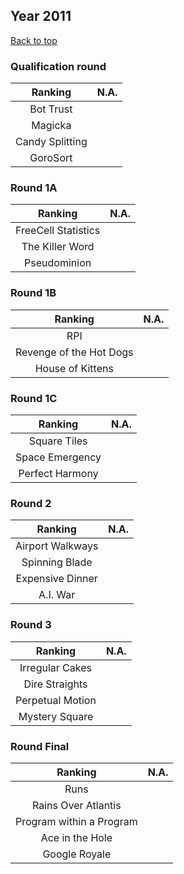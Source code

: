 ## Year 2011

[Back to top](../Readme.MD)

### Qualification round

| Ranking | N.A. | 
|:-----:| :-----:| 
| Bot Trust |  |
| Magicka |  |
| Candy Splitting |  |
| GoroSort |  |

### Round 1A

| Ranking | N.A. | 
|:-----:| :-----:| 
| FreeCell Statistics |  |
| The Killer Word |  |
| Pseudominion |  |

### Round 1B

| Ranking | N.A. | 
|:-----:| :-----:| 
| RPI |  |
| Revenge of the Hot Dogs |  |
| House of Kittens |  |

### Round 1C

| Ranking | N.A. | 
|:-----:| :-----:| 
| Square Tiles |  |
| Space Emergency |  |
| Perfect Harmony |  |

### Round 2

| Ranking | N.A. | 
|:-----:| :-----:| 
| Airport Walkways |  |
| Spinning Blade |  |
| Expensive Dinner |  |
| A.I. War |  |

### Round 3

| Ranking | N.A. | 
|:-----:| :-----:| 
| Irregular Cakes |  |
| Dire Straights |  |
| Perpetual Motion |  |
| Mystery Square |  |

### Round Final

| Ranking | N.A. | 
|:-----:| :-----:| 
| Runs |  |
| Rains Over Atlantis |  |
| Program within a Program |  |
| Ace in the Hole |  |
| Google Royale |  |